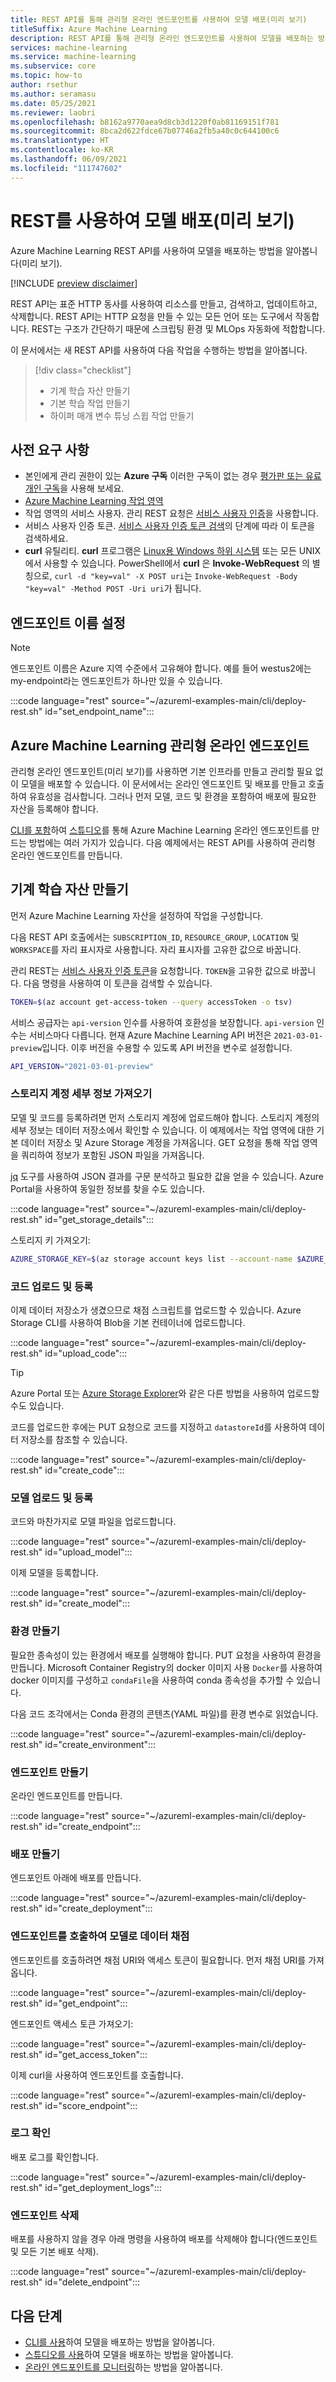 ```yaml
---
title: REST API를 통해 관리형 온라인 엔드포인트를 사용하여 모델 배포(미리 보기)
titleSuffix: Azure Machine Learning
description: REST API를 통해 관리형 온라인 엔드포인트를 사용하여 모델을 배포하는 방법을 알아봅니다.
services: machine-learning
ms.service: machine-learning
ms.subservice: core
ms.topic: how-to
author: rsethur
ms.author: seramasu
ms.date: 05/25/2021
ms.reviewer: laobri
ms.openlocfilehash: b8162a9770aea9d8cb3d1220f0ab81169151f781
ms.sourcegitcommit: 8bca2d622fdce67b07746a2fb5a40c0c644100c6
ms.translationtype: HT
ms.contentlocale: ko-KR
ms.lasthandoff: 06/09/2021
ms.locfileid: "111747602"
---
```

# <a name="deploy-models-with-rest-preview"></a>REST를 사용하여 모델 배포(미리 보기)

Azure Machine Learning REST API를 사용하여 모델을 배포하는 방법을 알아봅니다(미리 보기).

[!INCLUDE [preview disclaimer](../../includes/machine-learning-preview-generic-disclaimer.md)]

REST API는 표준 HTTP 동사를 사용하여 리소스를 만들고, 검색하고, 업데이트하고, 삭제합니다. REST API는 HTTP 요청을 만들 수 있는 모든 언어 또는 도구에서 작동합니다. REST는 구조가 간단하기 때문에 스크립팅 환경 및 MLOps 자동화에 적합합니다.

이 문서에서는 새 REST API를 사용하여 다음 작업을 수행하는 방법을 알아봅니다.

> [!div class="checklist"]
> * 기계 학습 자산 만들기
> * 기본 학습 작업 만들기 
> * 하이퍼 매개 변수 튜닝 스윕 작업 만들기

## <a name="prerequisites"></a>사전 요구 사항

- 본인에게 관리 권한이 있는 **Azure 구독** 이러한 구독이 없는 경우 [평가판 또는 유료 개인 구독](https://aka.ms/AMLFree)을 사용해 보세요.
- [Azure Machine Learning 작업 영역](how-to-manage-workspace.md)
- 작업 영역의 서비스 사용자. 관리 REST 요청은 [서비스 사용자 인증](how-to-setup-authentication.md#use-service-principal-authentication)을 사용합니다.
- 서비스 사용자 인증 토큰. [서비스 사용자 인증 토큰 검색](./how-to-manage-rest.md#retrieve-a-service-principal-authentication-token)의 단계에 따라 이 토큰을 검색하세요. 
- **curl** 유틸리티. **curl** 프로그램은 [Linux용 Windows 하위 시스템](/windows/wsl/install-win10) 또는 모든 UNIX에서 사용할 수 있습니다. PowerShell에서 **curl** 은 **Invoke-WebRequest** 의 별칭으로, `curl -d "key=val" -X POST uri`는 `Invoke-WebRequest -Body "key=val" -Method POST -Uri uri`가 됩니다. 

## <a name="set-endpoint-name"></a>엔드포인트 이름 설정

> [!NOTE]
> 엔드포인트 이름은 Azure 지역 수준에서 고유해야 합니다. 예를 들어 westus2에는 my-endpoint라는 엔드포인트가 하나만 있을 수 있습니다.

:::code language="rest" source="~/azureml-examples-main/cli/deploy-rest.sh" id="set_endpoint_name":::

## <a name="azure-machine-learning-managed-online-endpoints"></a>Azure Machine Learning 관리형 온라인 엔드포인트
관리형 온라인 엔드포인트(미리 보기)를 사용하면 기본 인프라를 만들고 관리할 필요 없이 모델을 배포할 수 있습니다. 이 문서에서는 온라인 엔드포인트 및 배포를 만들고 호출하여 유효성을 검사합니다. 그러나 먼저 모델, 코드 및 환경을 포함하여 배포에 필요한 자산을 등록해야 합니다.

[CLI를 포함](how-to-deploy-managed-online-endpoints.md)하여 [스튜디오](how-to-use-managed-online-endpoint-studio.md)를 통해 Azure Machine Learning 온라인 엔드포인트를 만드는 방법에는 여러 가지가 있습니다. 다음 예제에서는 REST API를 사용하여 관리형 온라인 엔드포인트를 만듭니다.

## <a name="create-machine-learning-assets"></a>기계 학습 자산 만들기

먼저 Azure Machine Learning 자산을 설정하여 작업을 구성합니다.

다음 REST API 호출에서는 `SUBSCRIPTION_ID`, `RESOURCE_GROUP`, `LOCATION` 및 `WORKSPACE`를 자리 표시자로 사용합니다. 자리 표시자를 고유한 값으로 바꿉니다. 

관리 REST는 [서비스 사용자 인증 토큰](how-to-manage-rest.md#retrieve-a-service-principal-authentication-token)을 요청합니다. `TOKEN`을 고유한 값으로 바꿉니다. 다음 명령을 사용하여 이 토큰을 검색할 수 있습니다.

```bash
TOKEN=$(az account get-access-token --query accessToken -o tsv)
```

서비스 공급자는 `api-version` 인수를 사용하여 호환성을 보장합니다. `api-version` 인수는 서비스마다 다릅니다. 현재 Azure Machine Learning API 버전은 `2021-03-01-preview`입니다. 이후 버전을 수용할 수 있도록 API 버전을 변수로 설정합니다.

```bash
API_VERSION="2021-03-01-preview"
```

### <a name="get-storage-account-details"></a>스토리지 계정 세부 정보 가져오기

모델 및 코드를 등록하려면 먼저 스토리지 계정에 업로드해야 합니다. 스토리지 계정의 세부 정보는 데이터 저장소에서 확인할 수 있습니다. 이 예제에서는 작업 영역에 대한 기본 데이터 저장소 및 Azure Storage 계정을 가져옵니다. GET 요청을 통해 작업 영역을 쿼리하여 정보가 포함된 JSON 파일을 가져옵니다.

[jq](https://stedolan.github.io/jq/) 도구를 사용하여 JSON 결과를 구문 분석하고 필요한 값을 얻을 수 있습니다. Azure Portal을 사용하여 동일한 정보를 찾을 수도 있습니다.

:::code language="rest" source="~/azureml-examples-main/cli/deploy-rest.sh" id="get_storage_details":::

스토리지 키 가져오기:

```bash
AZURE_STORAGE_KEY=$(az storage account keys list --account-name $AZURE_STORAGE_ACCOUNT | jq '.[0].value')
```

### <a name="upload--register-code"></a>코드 업로드 및 등록

이제 데이터 저장소가 생겼으므로 채점 스크립트를 업로드할 수 있습니다. Azure Storage CLI를 사용하여 Blob을 기본 컨테이너에 업로드합니다.

:::code language="rest" source="~/azureml-examples-main/cli/deploy-rest.sh" id="upload_code":::

> [!TIP]
> Azure Portal 또는 [Azure Storage Explorer](https://azure.microsoft.com/features/storage-explorer/)와 같은 다른 방법을 사용하여 업로드할 수도 있습니다.

코드를 업로드한 후에는 PUT 요청으로 코드를 지정하고 `datastoreId`를 사용하여 데이터 저장소를 참조할 수 있습니다.

:::code language="rest" source="~/azureml-examples-main/cli/deploy-rest.sh" id="create_code":::

### <a name="upload-and-register-model"></a>모델 업로드 및 등록

코드와 마찬가지로 모델 파일을 업로드합니다.

:::code language="rest" source="~/azureml-examples-main/cli/deploy-rest.sh" id="upload_model":::

이제 모델을 등록합니다.

:::code language="rest" source="~/azureml-examples-main/cli/deploy-rest.sh" id="create_model":::

### <a name="create-environment"></a>환경 만들기
필요한 종속성이 있는 환경에서 배포를 실행해야 합니다. PUT 요청을 사용하여 환경을 만듭니다. Microsoft Container Registry의 docker 이미지 사용 `Docker`를 사용하여 docker 이미지를 구성하고 `condaFile`을 사용하여 conda 종속성을 추가할 수 있습니다.

다음 코드 조각에서는 Conda 환경의 콘텐츠(YAML 파일)를 환경 변수로 읽었습니다.

:::code language="rest" source="~/azureml-examples-main/cli/deploy-rest.sh" id="create_environment":::

### <a name="create-endpoint"></a>엔드포인트 만들기

온라인 엔드포인트를 만듭니다.

:::code language="rest" source="~/azureml-examples-main/cli/deploy-rest.sh" id="create_endpoint":::

### <a name="create-deployment"></a>배포 만들기

엔드포인트 아래에 배포를 만듭니다.

:::code language="rest" source="~/azureml-examples-main/cli/deploy-rest.sh" id="create_deployment":::

### <a name="invoke-the-endpoint-to-score-data-with-your-model"></a>엔드포인트를 호출하여 모델로 데이터 채점

엔드포인트를 호출하려면 채점 URI와 액세스 토큰이 필요합니다. 먼저 채점 URI를 가져옵니다.

:::code language="rest" source="~/azureml-examples-main/cli/deploy-rest.sh" id="get_endpoint":::

엔드포인트 액세스 토큰 가져오기:

:::code language="rest" source="~/azureml-examples-main/cli/deploy-rest.sh" id="get_access_token":::

이제 curl을 사용하여 엔드포인트를 호출합니다.

:::code language="rest" source="~/azureml-examples-main/cli/deploy-rest.sh" id="score_endpoint":::

### <a name="check-the-logs"></a>로그 확인

배포 로그를 확인합니다.

:::code language="rest" source="~/azureml-examples-main/cli/deploy-rest.sh" id="get_deployment_logs":::

### <a name="delete-the-endpoint"></a>엔드포인트 삭제

배포를 사용하지 않을 경우 아래 명령을 사용하여 배포를 삭제해야 합니다(엔드포인트 및 모든 기본 배포 삭제).

:::code language="rest" source="~/azureml-examples-main/cli/deploy-rest.sh" id="delete_endpoint":::

## <a name="next-steps"></a>다음 단계

* [CLI를 사용](how-to-deploy-managed-online-endpoints.md)하여 모델을 배포하는 방법을 알아봅니다.
* [스튜디오를 사용](how-to-use-managed-online-endpoint-studio.md)하여 모델을 배포하는 방법을 알아봅니다.
* [온라인 엔드포인트를 모니터링](how-to-monitor-online-endpoints.md)하는 방법을 알아봅니다.
